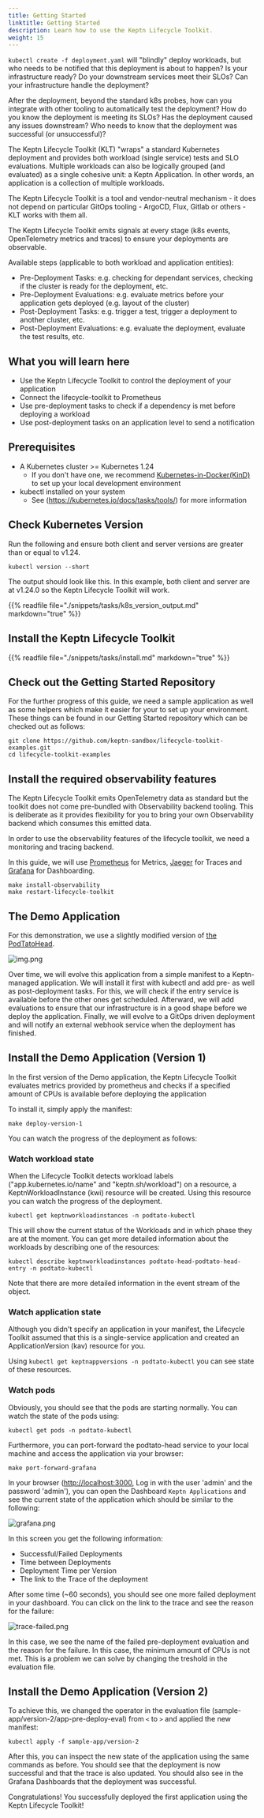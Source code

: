 ```yaml
---
title: Getting Started
linktitle: Getting Started
description: Learn how to use the Keptn Lifecycle Toolkit.
weight: 15
---
```


`kubectl create -f deployment.yaml` will "blindly" deploy workloads, but who needs to be notified that this deployment
is about to happen? Is your infrastructure ready? Do your downstream services meet their SLOs? Can your infrastructure
handle the deployment?

After the deployment, beyond the standard k8s probes, how can you integrate with other tooling to automatically test the
deployment? How do you know the deployment is meeting its SLOs? Has the deployment caused any issues downstream? Who
needs to know that the deployment was successful (or unsuccessful)?

The Keptn Lifecycle Toolkit (KLT) "wraps" a standard Kubernetes deployment and provides both workload (single service)
tests and SLO evaluations. Multiple workloads can also be logically grouped (and evaluated) as a single cohesive unit: a
Keptn Application. In other words, an application is a collection of multiple workloads.

The Keptn Lifecycle Toolkit is a tool and vendor-neutral mechanism - it does not depend on particular GitOps tooling -
ArgoCD, Flux, Gitlab or others - KLT works with them all.

The Keptn Lifecycle Toolkit emits signals at every stage (k8s events, OpenTelemetry metrics and traces) to ensure your
deployments are observable.

Available steps (applicable to both workload and application entities):

* Pre-Deployment Tasks: e.g. checking for dependant services, checking if the cluster is ready for the deployment, etc.
* Pre-Deployment Evaluations: e.g. evaluate metrics before your application gets deployed (e.g. layout of the cluster)
* Post-Deployment Tasks: e.g. trigger a test, trigger a deployment to another cluster, etc.
* Post-Deployment Evaluations: e.g. evaluate the deployment, evaluate the test results, etc.

## What you will learn here

* Use the Keptn Lifecycle Toolkit to control the deployment of your application
* Connect the lifecycle-toolkit to Prometheus
* Use pre-deployment tasks to check if a dependency is met before deploying a workload
* Use post-deployment tasks on an application level to send a notification

## Prerequisites

* A Kubernetes cluster >= Kubernetes 1.24
  * If you don't have one, we recommend [Kubernetes-in-Docker(KinD)](https://kind.sigs.k8s.io/docs/user/quick-start/)
    to set up your local development environment
* kubectl installed on your system
  * See (<https://kubernetes.io/docs/tasks/tools/>) for more information

## Check Kubernetes Version

Run the following and ensure both client and server versions are greater than or equal to v1.24.

```shell
kubectl version --short
```

The output should look like this. In this example, both client and server are at v1.24.0 so the Keptn Lifecycle Toolkit
will work.

{{% readfile file="./snippets/tasks/k8s_version_output.md" markdown="true" %}}

## Install the Keptn Lifecycle Toolkit

{{% readfile file="./snippets/tasks/install.md" markdown="true" %}}

## Check out the Getting Started Repository

For the further progress of this guide, we need a sample application as well as some helpers which make it easier for
your to set up your environment. These things can be found in our Getting Started repository which can be checked out as
follows:

```shell
git clone https://github.com/keptn-sandbox/lifecycle-toolkit-examples.git
cd lifecycle-toolkit-examples
```

## Install the required observability features

The Keptn Lifecycle Toolkit emits OpenTelemetry data as standard but the toolkit does not come pre-bundled with
Observability backend tooling. This is deliberate as it provides flexibility for you to bring your own Observability
backend which consumes this emitted data.

In order to use the observability features of the lifecycle toolkit, we need a monitoring and tracing backend.

In this guide, we will use [Prometheus](https://prometheus.io/) for Metrics, [Jaeger](https://jaegertracing.io) for
Traces and [Grafana](https://github.com/grafana/) for Dashboarding.

```shell
make install-observability
make restart-lifecycle-toolkit
```

## The Demo Application

For this demonstration, we use a slightly modified version
of [the PodTatoHead](https://github.com/podtato-head/podtato-head).

<!-- markdown-link-check-disable-next-line -->
![img.png](assets/podtatohead.png)

Over time, we will evolve this application from a simple manifest to a Keptn-managed application. We will install it
first with kubectl and add pre- as well as post-deployment tasks. For this, we will check if the entry service is
available before the other ones get scheduled. Afterward, we will add evaluations to ensure that our infrastructure is
in a good shape before we deploy the application. Finally, we will evolve to a GitOps driven deployment and will notify
an external webhook service when the deployment has finished.

## Install the Demo Application (Version 1)

In the first version of the Demo application, the Keptn Lifecycle Toolkit evaluates metrics provided by prometheus and
checks if a specified amount of CPUs is available before deploying the application

To install it, simply apply the manifest:

```shell
make deploy-version-1
```

You can watch the progress of the deployment as follows:

### Watch workload state

When the Lifecycle Toolkit detects workload labels ("app.kubernetes.io/name" and "keptn.sh/workload") on a resource, a
KeptnWorkloadInstance (kwi) resource will be created. Using this resource you can watch the progress of the deployment.

```shell
kubectl get keptnworkloadinstances -n podtato-kubectl
```

This will show the current status of the Workloads and in which phase they are at the moment. You can get more detailed
information about the workloads by describing one of the resources:

```shell
kubectl describe keptnworkloadinstances podtato-head-podtato-head-entry -n podtato-kubectl
```

Note that there are more detailed information in the event stream of the object.

### Watch application state

Although you didn't specify an application in your manifest, the Lifecycle Toolkit assumed that this is a single-service
application and created an ApplicationVersion (kav) resource for you.

Using `kubectl get keptnappversions -n podtato-kubectl` you can see state of these resources.

### Watch pods

Obviously, you should see that the pods are starting normally. You can watch the state of the pods using:

```shell
kubectl get pods -n podtato-kubectl
```

Furthermore, you can port-forward the podtato-head service to your local machine and access the application via your
browser:

```shell
make port-forward-grafana
```

In your browser (<http://localhost:3000>, Log in with the user 'admin' and the password 'admin'), you can open the
Dashboard `Keptn Applications` and see the current state of the application which should be similar to the following:

<!-- markdown-link-check-disable-next-line -->
![grafana.png](assets/grafana.png)

In this screen you get the following information:

* Successful/Failed Deployments
* Time between Deployments
* Deployment Time per Version
* The link to the Trace of the deployment

After some time (~60 seconds), you should see one more failed deployment in your dashboard. You can click on the link to
the trace and see the reason for the failure:

<!-- markdown-link-check-disable-next-line -->
![trace-failed.png](assets/trace-failed.png)

In this case, we see the name of the failed pre-deployment evaluation and the reason for the failure. In this case, the
minimum amount of CPUs is not met. This is a problem we can solve by changing the treshold in the evaluation file.

## Install the Demo Application (Version 2)

To achieve this, we changed the operator in the evaluation file (sample-app/version-2/app-pre-deploy-eval) from `<`
to `>` and applied the new manifest:

```shell
kubectl apply -f sample-app/version-2
```

After this, you can inspect the new state of the application using the same commands as before. You should see that the
deployment is now successful and that the trace is also updated. You should also see in the Grafana Dashboards that the
deployment was successful.

Congratulations! You successfully deployed the first application using the Keptn Lifecycle Toolkit!
